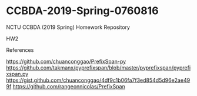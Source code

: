 # CCBDA-2019-Spring-0760816
NCTU CCBDA (2019 Spring) Homework Repository

HW2

References

https://github.com/chuanconggao/PrefixSpan-py
https://github.com/takmanx/pyprefixspan/blob/master/pyprefixspan/pyprefixspan.py
https://gist.github.com/chuanconggao/4df9c1b06fa7f3ed854d5d96e2ae499f
https://github.com/rangeonnicolas/PrefixSpan
